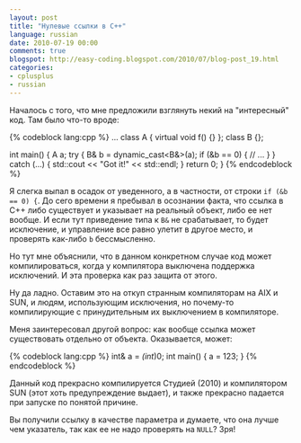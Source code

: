 ```yaml
---
layout: post
title: "Нулевые ссылки в С++"
language: russian
date: 2010-07-19 00:00
comments: true
blogspot: http://easy-coding.blogspot.com/2010/07/blog-post_19.html
categories:
- cplusplus
- russian
---
```

Началось с того, что мне предложили взглянуть некий на "интересный" код. Там было что-то вроде:

{% codeblock lang:cpp %}
...
class A { virtual void f() {} };
class B {};

int main() {
  A a;
  try {
    B& b = dynamic_cast<B&>(a);
    if (&b == 0) {
      // ...
    }
  } catch (...) {
    std::cout << "Got it!" << std::endl;
  }
  return 0;
}
{% endcodeblock %}

Я слегка выпал в осадок от уведенного, а в частности, от строки `if (&b == 0) {`. До сего времени я пребывал в осознании факта, что ссылка в С++ либо существует и указывает на реальный объект, либо ее нет вообще. И если тут приведение типа к `B&` не срабатывает, то будет исключение, и управление все равно улетит в другое место, и проверять как-либо `b` бессмысленно.

Но тут мне объяснили, что в данном конкретном случае код может компилироваться, когда у компилятора выключена поддержка исключений. И эта проверка как раз защита от этого.

Ну да ладно. Оставим это на откуп странным компиляторам на AIX и SUN, и людям, использующим исключения, но почему-то компилирующие с принудительным их выключением в компиляторе.

Меня заинтересовал другой вопрос: как вообще ссылка может существовать отдельно от объекта. Оказывается, может:

{% codeblock lang:cpp %}
int& a = *(int*)0;
int main() { a = 123; }
{% endcodeblock %}

Данный код прекрасно компилируется Студией (2010) и компилятором SUN (этот хоть предупреждение выдает), и также прекрасно падается при запуске по понятой причине.

Вы получили ссылку в качестве параметра и думаете, что она лучше чем указатель, так как ее не надо проверять на `NULL`? Зря!
